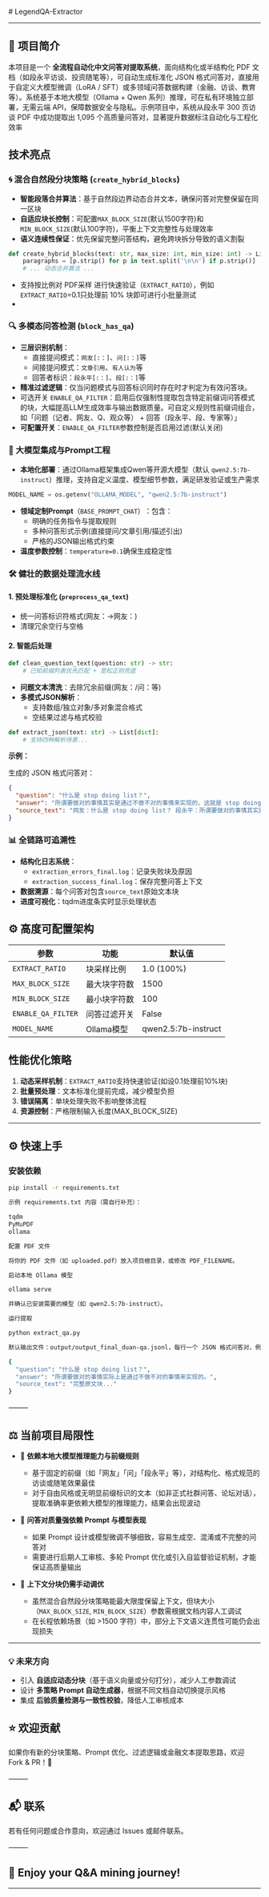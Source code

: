 ​# LegendQA-Extractor

---

## 🧩 项目简介

本项目是一个 **全流程自动化中文问答对提取系统**，面向结构化或半结构化 PDF 文档（如段永平访谈、投资随笔等），可自动生成标准化 JSON 格式问答对，直接用于自定义大模型微调（LoRA / SFT）或多领域问答数据构建（金融、访谈、教育等）。系统基于本地大模型（Ollama + Qwen 系列）推理，可在私有环境独立部署，无需云端 API，保障数据安全与隐私。示例项目中，系统从段永平 300 页访谈 PDF 中成功提取出 1,095 个高质量问答对，显著提升数据标注自动化与工程化效率


## 技术亮点

### 🌀 混合自然段分块策略 (`create_hybrid_blocks`)
- ​**智能段落合并算法**​：基于自然段边界动态合并文本，确保问答对完整保留在同一区块
- ​**自适应块长控制**​：可配置`MAX_BLOCK_SIZE`(默认1500字符)和`MIN_BLOCK_SIZE`(默认100字符)，平衡上下文完整性与处理效率
- ​**语义连续性保证**​：优先保留完整问答结构，避免跨块拆分导致的语义割裂
```python
def create_hybrid_blocks(text: str, max_size: int, min_size: int) -> List[str]:
    paragraphs = [p.strip() for p in text.split('\n\n') if p.strip()]
    # ... 动态合并算法 ...
````
- 支持按比例对 PDF采样 进行快速验证（`EXTRACT_RATIO`），例如`EXTRACT_RATIO`=0.1只处理前 10% 块即可进行小批量测试
- 
### 🔍 多模态问答检测 (`block_has_qa`)

- ​**三层识别机制**​：
    - 直接提问模式：`网友[:：]`、`问[:：]`等
    - 间接提问模式：`文章引用`、`有人认为`等
    - 回答者标识：`段永平[:：]`、`段[:：]`等
- ​**精准过滤逻辑**​：仅当问题模式与回答标识同时存在时才判定为有效问答块。
- 可选开关 `ENABLE_QA_FILTER`：启用后仅强制性提取包含特定前缀词问答模式的块，大幅提高LLM生成效率与输出数据质量。可自定义规则性前缀词组合，如「问题（记者、网友、Q、观众等） + 回答（段永平、段、专家等）」
- ​**可配置开关**​：`ENABLE_QA_FILTER`参数控制是否启用过滤(默认关闭)

### 🤖 大模型集成与Prompt工程

- ​**本地化部署**​：通过Ollama框架集成Qwen等开源大模型（默认 `qwen2.5:7b-instruct`）推理，支持自定义温度、模型细节参数，满足研发验证或生产需求

```python
MODEL_NAME = os.getenv("OLLAMA_MODEL", "qwen2.5:7b-instruct")
```

- ​**领域定制Prompt**（`BASE_PROMPT_CHAT`）​：包含：
    - 明确的任务指令与提取规则
    - 多种问答形式示例(直接提问/文章引用/描述引出)
    - 严格的JSON输出格式约束
- ​**温度参数控制**​：`temperature=0.1`确保生成稳定性



###  🛠️ 健壮的数据处理流水线

#### 1. 预处理标准化 (`preprocess_qa_text`)

- 统一问答标识符格式(网友：→网友：)
- 清理冗余空行与空格

#### 2. 智能后处理

```python
def clean_question_text(question: str) -> str:
    # 已知前缀列表优先匹配 + 宽松正则兜底
```

- ​**问题文本清洗**​：去除冗余前缀(网友：/问：等)
- ​**多模式JSON解析**​：
    - 支持数组/独立对象/多对象混合格式
    - 空结果过滤与格式校验

```python
def extract_json(text: str) -> List[dict]:
    # 支持四种解析场景...
```
**示例：**

生成的 JSON 格式问答对：

```json
{
  "question": "什么是 stop doing list？",
  "answer": "所谓要做对的事情其实是通过不做不对的事情来实现的，这就是 stop doing list 的核心。",
  "source_text": "网友：什么是 stop doing list？ 段永平：所谓要做对的事情其实是通过不做不对的事情来实现的，这就是 stop doing list 的核心。"
}
```
### 📊 全链路可追溯性

- ​**结构化日志系统**​：
    - `extraction_errors_final.log`：记录失败块及原因
    - `extraction_success_final.log`：保存完整问答上下文
- ​**数据溯源**​：每个问答对包含`source_text`原始文本块
- ​**进度可视化**​：tqdm进度条实时显示处理状态

##  ⚙️ 高度可配置架构

| 参数                 | 功能       | 默认值                 |
| ------------------ | -------- | ------------------- |
| `EXTRACT_RATIO`    | 块采样比例    | 1.0 (100%)          |
| `MAX_BLOCK_SIZE`   | 最大块字符数   | 1500                |
| `MIN_BLOCK_SIZE`   | 最小块字符数   | 100                 |
| `ENABLE_QA_FILTER` | 问答过滤开关   | False               |
| `MODEL_NAME`       | Ollama模型 | qwen2.5:7b-instruct |

## 性能优化策略

1. ​**动态采样机制**​：`EXTRACT_RATIO`支持快速验证(如设0.1处理前10%块)
2. ​**批量预处理**​：文本标准化提前完成，减少模型负担
3. ​**错误隔离**​：单块处理失败不影响整体流程
4. ​**资源控制**​：严格限制输入长度(MAX_BLOCK_SIZE)


---


## ⚙️ 快速上手

### 安装依赖

```bash
pip install -r requirements.txt

示例 requirements.txt 内容（需自行补充）：

tqdm
PyMuPDF
ollama

配置 PDF 文件

将你的 PDF 文件（如 uploaded.pdf）放入项目根目录，或修改 PDF_FILENAME。

启动本地 Ollama 模型

ollama serve

并确认已安装需要的模型（如 qwen2.5:7b-instruct）。

运行提取

python extract_qa.py

默认输出文件：output/output_final_duan-qa.jsonl，每行一个 JSON 格式问答对，例如：

{
  "question": "什么是 stop doing list？",
  "answer": "所谓要做对的事情实际上是通过不做不对的事情来实现的。",
  "source_text": "完整原文块..."
}


```

⸻
## ⚖️ 当前项目局限性

- 🔎 **依赖本地大模型推理能力与前缀规则**
  - 基于固定的前缀（如「网友」「问」「段永平」等），对结构化、格式规范的访谈或随笔效果最佳
  - 对于自由风格或无明显前缀标识的文本（如非正式社群问答、论坛对话），提取准确率更依赖大模型的推理能力，结果会出现波动

- 💬 **问答对质量强依赖 Prompt 与模型表现**
  - 如果 Prompt 设计或模型微调不够细致，容易生成空、混淆或不完整的问答对
  - 需要进行后期人工审核、多轮 Prompt 优化或引入自监督验证机制，才能保证高质量输出

- 📄 **上下文分块仍需手动调优**
  - 虽然混合自然段分块策略能最大限度保留上下文，但块大小（`MAX_BLOCK_SIZE`, `MIN_BLOCK_SIZE`）参数需根据文档内容人工调试
  - 在长程依赖场景（如 >1500 字符）中，部分上下文语义连贯性可能仍会出现损失

---

### 💡 未来方向

- 引入 **自适应动态分块**（基于语义向量或分句打分），减少人工参数调试
- 设计 **多策略 Prompt 自动生成器**，根据不同文档自动切换提示风格
- 集成 **后验质量检测与一致性校验**，降低人工审核成本

##  ⭐️ 欢迎贡献

如果你有新的分块策略、Prompt 优化、过滤逻辑或金融文本提取思路，欢迎 Fork & PR！👏

⸻

##  📬 联系

若有任何问题或合作意向，欢迎通过 Issues 或邮件联系。

⸻

##  💬 Enjoy your Q&A mining journey!

---


